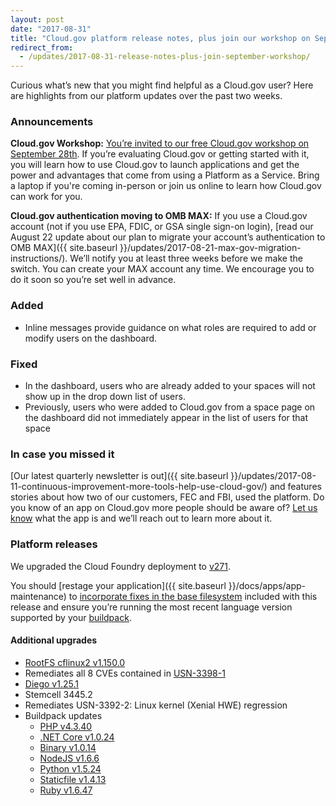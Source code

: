 ```yaml
---
layout: post
date: "2017-08-31"
title: "Cloud.gov platform release notes, plus join our workshop on September 28"
redirect_from:
  - /updates/2017-08-31-release-notes-plus-join-september-workshop/
---
```


Curious what’s new that you might find helpful as a Cloud.gov user? Here are highlights from our platform updates over the past two weeks.

### Announcements

**Cloud.gov Workshop:** [You’re invited to our free Cloud.gov workshop on September 28th](https://www.digitalgov.gov/event/hands-on-workshop-with-cloud-gov/). If you’re evaluating Cloud.gov or getting started with it, you will learn how to use Cloud.gov to launch applications and get the power and advantages that come from using a Platform as a Service. Bring a laptop if you're coming in-person or join us online to learn how Cloud.gov can work for you.

**Cloud.gov authentication moving to OMB MAX:** If you use a Cloud.gov account (not if you use EPA, FDIC, or GSA single sign-on login), [read our August 22 update about our plan to migrate your account’s authentication to OMB MAX]({{ site.baseurl }}/updates/2017-08-21-max-gov-migration-instructions/). We’ll notify you at least three weeks before we make the switch. You can create your MAX account any time. We encourage you to do it soon so you’re set well in advance.

### Added

* Inline messages provide guidance on what roles are required to add or modify users on the dashboard.

### Fixed

* In the dashboard, users who are already added to your spaces will not show up in the drop down list of users.
* Previously, users who were added to Cloud.gov from a space page on the dashboard did not immediately appear in the list of users for that space

### In case you missed it

[Our latest quarterly newsletter is out]({{ site.baseurl }}/updates/2017-08-11-continuous-improvement-more-tools-help-use-cloud-gov/) and features stories about how two of our customers, FEC and FBI, used the platform. Do you know of an app on Cloud.gov more people should be aware of? [Let us know](mailto:inquiries@cloud.gov) what the app is and we’ll reach out to learn more about it.

### Platform releases
We upgraded the Cloud Foundry deployment to [v271](https://github.com/cloudfoundry/cf-release/releases/tag/v271).

You should [restage your application]({{ site.baseurl }}/docs/apps/app-maintenance) to [incorporate fixes in the base filesystem](https://docs.cloudfoundry.org/devguide/deploy-apps/stacks.html#cli-commands) included with this release and ensure you’re running the most recent language version supported by your [buildpack](https://docs.cloudfoundry.org/buildpacks/).

#### Additional upgrades

* [RootFS cflinux2 v1.150.0](https://github.com/cloudfoundry/stacks/releases/tag/1.150.0)
* Remediates all 8 CVEs contained in [USN-3398-1](https://usn.ubuntu.com/usn/USN-3398-1/)
* [Diego v1.25.1](https://github.com/cloudfoundry/diego-release/releases/tag/v1.25.1)
* Stemcell 3445.2
* Remediates USN-3392-2: Linux kernel (Xenial HWE) regression
* Buildpack updates
  - [PHP v4.3.40](https://github.com/cloudfoundry/php-buildpack/releases/tag/v4.3.40)
  - [.NET Core v1.0.24](https://github.com/cloudfoundry/dotnet-core-buildpack/releases/tag/v1.0.24)
  - [Binary v1.0.14](https://github.com/cloudfoundry/binary-buildpack/releases/tag/v1.0.14)
  - [NodeJS v1.6.6](https://github.com/cloudfoundry/nodejs-buildpack/releases/tag/v1.6.6)
  - [Python v1.5.24](https://github.com/cloudfoundry/python-buildpack/releases/tag/v1.5.24)
  - [Staticfile v1.4.13](https://github.com/cloudfoundry/staticfile-buildpack/releases/tag/v1.4.13)
  - [Ruby v1.6.47](https://github.com/cloudfoundry/ruby-buildpack/releases/tag/v1.6.47)
